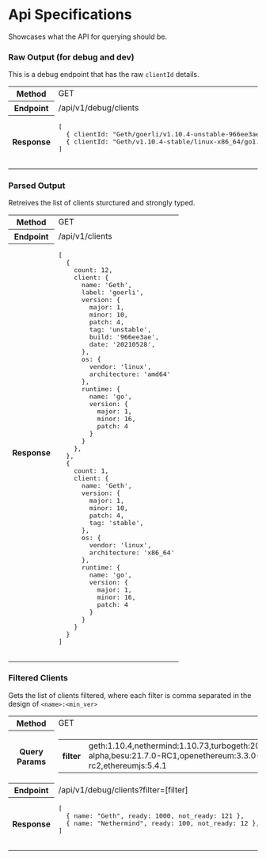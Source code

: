 # Api Specifications
Showcases what the API for querying should be.

### Raw Output (for debug and dev)

This is a debug endpoint that has the raw `clientId` details.

<table>
  <tr>
    <th>Method</th>
    <td>GET</td>
  </tr>
  <tr>
    <th>Endpoint</th>
    <td>/api/v1/debug/clients</td>
  </tr>
  <tr>
    <th>Response</th>
    <td>
      <pre>
[
  { clientId: "Geth/goerli/v1.10.4-unstable-966ee3ae-20210528/linux-amd64/go1.16.4", count: 12 }, 
  { clientId: "Geth/v1.10.4-stable/linux-x86_64/go1.16.4", count: 1 }
]
      </pre></td>
  </tr>
</table>

### Parsed Output

Retreives the list of clients sturctured and strongly typed.

<table>
  <tr>
    <th>Method</th>
    <td>GET</td>
  </tr>
  <tr>
    <th>Endpoint</th>
    <td>/api/v1/clients</td>
  </tr>
  <tr>
    <th>Response</th>
    <td>
      <pre>
[
  {
    count: 12,
    client: {
      name: 'Geth',
      label: 'goerli',
      version: { 
        major: 1,
        minor: 10,
        patch: 4,
        tag: 'unstable',
        build: '966ee3ae',
        date: '20210528',
      },
      os: {
        vendor: 'linux',
        architecture: 'amd64'
      },
      runtime: {
        name: 'go',
        version: { 
          major: 1,
          minor: 16,
          patch: 4
        }
      }
    },
  },
  {
    count: 1,
    client: {
      name: 'Geth',
      version: { 
        major: 1,
        minor: 10,
        patch: 4,
        tag: 'stable',
      },
      os: {
        vendor: 'linux',
        architecture: 'x86_64'
      },
      runtime: {
        name: 'go',
        version: { 
          major: 1,
          minor: 16,
          patch: 4
        }
      }
    }
  }
]
      </pre>
    </td>
  </tr>
</table>

### Filtered Clients

Gets the list of clients filtered, where each filter is comma separated in the design of `<name>:<min_ver>`

<table>
  <tr>
    <th>Method</th>
    <td>GET</td>
  </tr>
  <tr>
    <th>Query Params</th>
    <td>
      <table>
        <tr>
          <th>filter</th>
          <td>geth:1.10.4,nethermind:1.10.73,turbogeth:2021.06.04-alpha,besu:21.7.0-RC1,openethereum:3.3.0-rc2,ethereumjs:5.4.1</td>
        </tr>
      </table>
    </td>
  </tr>
  <tr>
    <th>Endpoint</th>
    <td>/api/v1/debug/clients?filter=[filter]</td>
  </tr>
  <tr>
    <th>Response</th>
    <td>
      <pre>
[
  { name: "Geth", ready: 1000, not_ready: 121 }, 
  { name: "Nethermind", ready: 100, not_ready: 12 }, 
]
      </pre></td>
  </tr>
</table>
